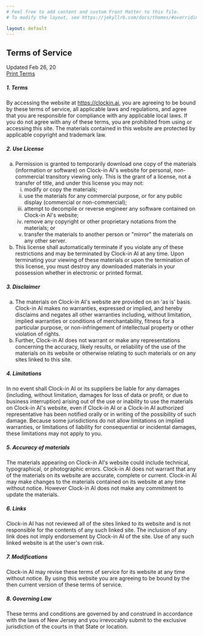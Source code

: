 ```yaml
---
# Feel free to add content and custom Front Matter to this file.
# To modify the layout, see https://jekyllrb.com/docs/themes/#overriding-theme-defaults

layout: default
---
```



<section class="bg-light">
  <div class="container">
    <div class="row justify-content-center">
      <div class="col-xl-8 col-lg-9 col-md-11">
        <div class="card card-body shadow">
          <div class="d-flex flex-column justify-content-between align-items-start pb-4 mb-4 mb-md-5 border-bottom">
            <div class="mb-3">
              <h1 class="mb-2">Terms of Service</h1>
              <div class="lead">Updated Feb 26, 20</div>
            </div>
            <a href="javascript:window.print()" class="btn btn-primary">Print Terms</a>
          </div>
          <article class="article">
            <h5>1. Terms</h5>
            <p>By accessing the website at <a href="https://clockin.ai">https://clockin.ai</a>, you are agreeing to be bound by these terms of service, all applicable laws and regulations, and agree that you are responsible for compliance with any applicable local laws. If you do not agree with any of these terms, you are prohibited from using or accessing this site. The materials contained in this website are protected by applicable copyright and trademark law.</p>
            <h5>2. Use License</h5>
            <ol type="a">
              <li>Permission is granted to temporarily download one copy of the materials (information or software) on Clock-in AI's website for personal, non-commercial transitory viewing only. This is the grant of a license, not a transfer of title, and under this license you may not:
              <ol type="i">
                  <li>modify or copy the materials;</li>
                  <li>use the materials for any commercial purpose, or for any public display (commercial or non-commercial);</li>
                  <li>attempt to decompile or reverse engineer any software contained on Clock-in AI's website;</li>
                  <li>remove any copyright or other proprietary notations from the materials; or</li>
                  <li>transfer the materials to another person or "mirror" the materials on any other server.</li>
              </ol>
                </li>
              <li>This license shall automatically terminate if you violate any of these restrictions and may be terminated by Clock-in AI at any time. Upon terminating your viewing of these materials or upon the termination of this license, you must destroy any downloaded materials in your possession whether in electronic or printed format.</li>
            </ol>
            <h5>3. Disclaimer</h5>
            <ol type="a">
              <li>The materials on Clock-in AI's website are provided on an 'as is' basis. Clock-in AI makes no warranties, expressed or implied, and hereby disclaims and negates all other warranties including, without limitation, implied warranties or conditions of merchantability, fitness for a particular purpose, or non-infringement of intellectual property or other violation of rights.</li>
              <li>Further, Clock-in AI does not warrant or make any representations concerning the accuracy, likely results, or reliability of the use of the materials on its website or otherwise relating to such materials or on any sites linked to this site.</li>
            </ol>
            <h5>4. Limitations</h5>
            <p>In no event shall Clock-in AI or its suppliers be liable for any damages (including, without limitation, damages for loss of data or profit, or due to business interruption) arising out of the use or inability to use the materials on Clock-in AI's website, even if Clock-in AI or a Clock-in AI authorized representative has been notified orally or in writing of the possibility of such damage. Because some jurisdictions do not allow limitations on implied warranties, or limitations of liability for consequential or incidental damages, these limitations may not apply to you.</p>
            <h5>5. Accuracy of materials</h5>
            <p>The materials appearing on Clock-in AI's website could include technical, typographical, or photographic errors. Clock-in AI does not warrant that any of the materials on its website are accurate, complete or current. Clock-in AI may make changes to the materials contained on its website at any time without notice. However Clock-in AI does not make any commitment to update the materials.</p>
            <h5>6. Links</h5>
            <p>Clock-in AI has not reviewed all of the sites linked to its website and is not responsible for the contents of any such linked site. The inclusion of any link does not imply endorsement by Clock-in AI of the site. Use of any such linked website is at the user's own risk.</p>
            <h5>7. Modifications</h5>
            <p>Clock-in AI may revise these terms of service for its website at any time without notice. By using this website you are agreeing to be bound by the then current version of these terms of service.</p>
            <h5>8. Governing Law</h5>
            <p>These terms and conditions are governed by and construed in accordance with the laws of New Jersey and you irrevocably submit to the exclusive jurisdiction of the courts in that State or location.</p>
          </article>
        </div>
      </div>
    </div>
  </div>
</section>